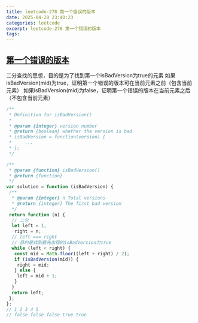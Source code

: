 ```yaml
---
title: leetcode-278 第一个错误的版本
date: 2025-04-20 23:40:23
categories: leetcode
excerpt: leetcode-278 第一个错误的版本
tags:
---
```


## [第一个错误的版本](https://leetcode.cn/problems/first-bad-version/description/)

二分查找的思想，目的是为了找到第一个isBadVersion为true的元素
如果isBadVersion(mid)为true，证明第一个错误的版本可在当前元素之前（包含当前元素）
如果isBadVersion(mid)为false，证明第一个错误的版本在当前元素之后（不包含当前元素）

```js
/**
 * Definition for isBadVersion()
 *
 * @param {integer} version number
 * @return {boolean} whether the version is bad
 * isBadVersion = function(version) {
 *     ...
 * };
 */

/**
 * @param {function} isBadVersion()
 * @return {function}
 */
var solution = function (isBadVersion) {
 /**
  * @param {integer} n Total versions
  * @return {integer} The first bad version
  */
 return function (n) {
  // 二分
  let left = 1,
   right = n;
  // left === right
  // 目的是找到最先出现的isBadVersion为true
  while (left < right) {
   const mid = Math.floor((left + right) / 2);
   if (isBadVersion(mid)) {
    right = mid;
   } else {
    left = mid + 1;
   }
  }
  return left;
 };
};
// 1 2 3 4 5
// false false false true true
```
